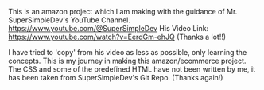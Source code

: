 This is an amazon project which I am making with the guidance of Mr. SuperSimpleDev's YouTube Channel. https://www.youtube.com/@SuperSimpleDev
His Video Link: https://www.youtube.com/watch?v=EerdGm-ehJQ (Thanks a lot!!)

I have tried to 'copy' from his video as less as possible, only learning the concepts. This is my journey in making this amazon/ecommerce project. The CSS and some of the predefined HTML have not been written by me, it has been taken from SuperSimpleDev's Git Repo. (Thanks again!)
